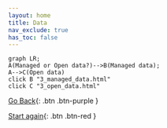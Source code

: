 ```yaml
---
layout: home
title: Data
nav_exclude: true
has_toc: false
---
```


```mermaid
graph LR;
A(Managed or Open data?)-->B(Managed data);
A-->C(Open data)
click B "3_managed_data.html"
click C "3_open_data.html"
```

[Go Back](1_data.html){: .btn .btn-purple }

[Start again](../index.html){: .btn .btn-red }